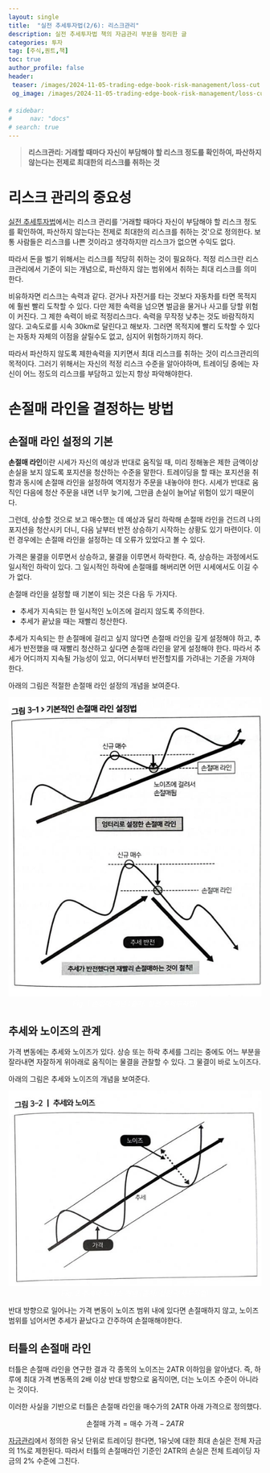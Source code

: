 ```yaml
---
layout: single
title:  "실전 추세투자법(2/6): 리스크관리"
description: 실전 추세투자법 책의 자금관리 부분을 정리한 글
categories: 투자
tag: [주식,퀀트,책]
toc: true
author_profile: false
header:
 teaser: /images/2024-11-05-trading-edge-book-risk-management/loss-cut.webp
 og_image: /images/2024-11-05-trading-edge-book-risk-management/loss-cut.webp

# sidebar:
#     nav: "docs"
# search: true
---
```

> **리스크관리: 거래할 때마다 자신이 부담해야 할 리스크 정도를 확인하여, 파산하지 않는다는 전제로 최대한의 리스크를 취하는 것**

# 리스크 관리의 중요성
[실전 추세투자법](/투자/trading-edge-book)에서는 리스크 관리를 '거래할 때마다 자신이 부담해야 할 리스크 정도를 확인하여, 파산하지 않는다는 전제로 최대한의 리스크를 취하는 것'으로 정의한다. 보통 사람들은 리스크를 나쁜 것이라고 생각하지만 리스크가 없으면 수익도 없다. 

따라서 돈을 벌기 위해서는  리스크를 적당히 취하는 것이 필요하다. 적정 리스크란 리스크관리에서 기준이 되는 개념으로, 파산하지 않는 범위에서 취하는 최대 리스크를 의미한다. 

비유하자면 리스크는 속력과 같다. 걷거나 자전거를 타는 것보다 자동차를 타면 목적지에 훨씬 빨리 도착할 수 있다. 다만 제한 속력을 넘으면 벌금을 물거나 사고를 당할 위험이 커진다. 그 제한 속력이 바로 적정리스크다. 속력을 무작정 낮추는 것도 바람직하지 않다. 고속도로를 시속 30km로 달린다고 해보자. 그러면 목적지에 빨리 도착할 수 있다는 자동차 자체의 이점을 살릴수도 없고, 심지어 위험하기까지 하다.
 
따라서 파산하지 않도록 제한속력을 지키면서 최대 리스크를 취하는 것이 리스크관리의 목적이다. 그러기 위해서는 자신의 적정 리스크 수준을 알아야하며, 트레이딩 중에는 자신이 어느 정도의 리스크를 부담하고 있는지 항상 파악해야한다.

# 손절매 라인을 결정하는 방법

## 손절매 라인 설정의 기본
**손절매 라인**이란 시세가 자신의 예상과 반대로 움직일 때, 미리 정해놓은 제한 금액이상 손실을 보지 않도록 포지션을 청산하는 수준을 말한다. 트레이딩을 할 때는 포지션을 취함과 동시에 손절매 라인을 설정하여 역지정가 주문을 내놓아야 한다. 시세가 반대로 움직인 다음에 청산 주문을 내면 너무 늦기에, 그만큼 손실이 늘어날 위험이 있기 때문이다.

그런데, 상승할 것으로 보고 매수했는 데 예상과 달리 하락해 손절매 라인을 건드려 나의 포지션을 청산시키 더니, 다음 날부터 반전 상승하기 시작하는 상황도 있기 마련이다. 이런 경우에는 손절매 라인을 설정하는 데 오류가 있었다고 볼 수 있다.

가격은 물결을 이루면서 상승하고, 물결을 이루면서 하락한다. 즉, 상승하는 과정에서도 일시적인 하락이 있다. 그 일시적인 하락에 손절매를 해버리면 어떤 시세에서도 이길 수가 없다.

손절매 라인을 설정할 때 기본이 되는 것은 다음 두 가지다.
- 추세가 지속되는 한 일시적인 노이즈에 걸리지 않도록 주의한다.
- 추세가 끝났을 때는 재빨리 청산한다.

추세가 지속되는 한 손절매에 걸리고 싶지 않다면 손절매 라인을 깊게 설정해야 하고, 추세가 반전했을 때 재빨리 청산하고 싶다면 손절매 라인을 얕게 설정해야 한다. 따라서 추세가 어디까지 지속될 가능성이 있고, 어디서부터 반전할지를 가려내는 기준을 가져야 한다.

아래의 그림은 적절한 손절매 라인 설정의 개념을 보여준다.

<p align="center">   
    <img src="/images/2024-11-05-trading-edge-book-risk-management/loss-cut.webp" alt="손절매 개념 그림">
    <br>
   <span style="font-style: italic; color: #FFFFFF;">Fig. 1 손절매 개념 (출처: 실전 추세투자법) </span>
</p>

## 추세와 노이즈의 관계
가격 변동에는 추세와 노이즈가 있다. 상승 또는 하락 추세를 그리는 중에도 어느 부분을 잘라내면 자잘하게 위아래로 움직이는 물결을 관찰할 수 있다. 그 물결이 바로 노이즈다. 

아래의 그림은 추세와 노이즈의 개념을 보여준다.

<p align="center">   
    <img src="/images/2024-11-05-trading-edge-book-risk-management/trend-and-noise.webp" alt="추세와 노이즈를 표현한 그림">
    <br>
   <span style="font-style: italic; color: #FFFFFF;">Fig. 2 추세와 노이즈 개념 (출처: 실전 추세투자법) </span>
</p>

반대 방향으로 일어나는 가격 변동이 노이즈 범위 내에 있다면 손절매하지 않고, 노이즈 범위를 넘어서면 추세가 끝났다고 간주하여 손절매해야한다.

## 터틀의 손절매 라인
터틀은 손절매 라인을 연구한 결과 각 종목의 노이즈는 2ATR 이하임을 알아냈다. 즉, 하루에 최대 가격 변동폭의 2배 이상 반대 방향으로 움직이면, 더는 노이즈 수준이 아니라는 것이다.

이러한 사실을 기반으로 터틀은 손절매 라인을 매수가의 2ATR 아래 가격으로 정의했다.

$$
\text{손절매 가격} = \text{매수 가격} - 2ATR
$$

[자금관리](/투자/trading-edge-book-money-management)에서 정의한 유닛 단위로 트레이딩 한다면, 1유닛에 대한 최대 손실은 전체 자금의 1%로 제한된다. 따라서 터틀의 손절매라인 기준인 2ATR의 손실은 전체 트레이딩 자금의 2% 수준에 그친다.